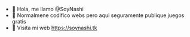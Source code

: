 - 👋 Hola, me llamo @SoyNashi
- 👀 Normalmene codifico webs pero aqui seguramente publique juegos gratis
- 🌱 Visita mi web https://soynashi.tk



